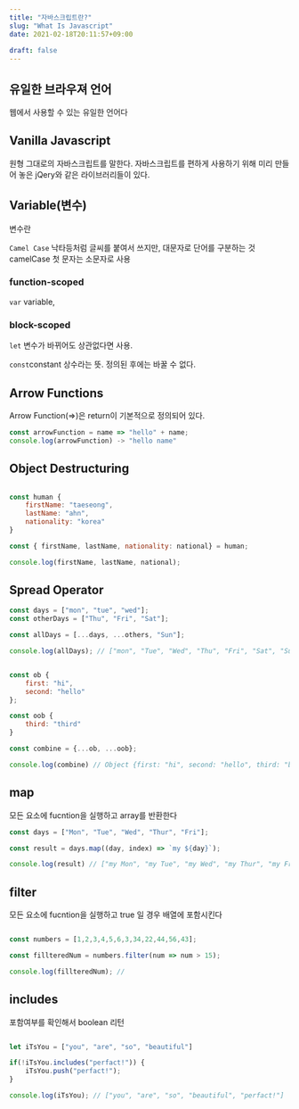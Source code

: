 ```yaml
---
title: "자바스크립트란?"
slug: "What Is Javascript"
date: 2021-02-18T20:11:57+09:00
 
draft: false
---
```


## 유일한 브라우져 언어

웹에서 사용할 수 있는 유일한 언어다

## Vanilla Javascript

원형 그대로의 자바스크립트를 말한다. 자바스크립트를 편하게 사용하기 위해 미리 만들어 놓은 jQery와 같은 라이브러리들이 있다. 


## Variable(변수)

변수란 

`Camel Case` 낙타등처럼 글씨를 붙여서 쓰지만, 대문자로 단어를 구분하는 것 camelCase 첫 문자는 소문자로 사용

### function-scoped

`var` variable, 

### block-scoped

`let` 변수가 바뀌어도 상관없다면 사용.

`const`constant 상수라는 뜻. 정의된 후에는 바꿀 수 없다.


## Arrow Functions 

Arrow Function(=>)은 return이 기본적으로 정의되어 있다. 

```javascript
const arrowFunction = name => "hello" + name;
console.log(arrowFunction) -> "hello name"
```


## Object Destructuring 

```javascript

const human {
    firstName: "taeseong",
    lastName: "ahn",
    nationality: "korea"
}

const { firstName, lastName, nationality: national} = human;

console.log(firstName, lastName, national);
```

## Spread Operator 

```javascript
const days = ["mon", "tue", "wed"];
const otherDays = ["Thu", "Fri", "Sat"];

const allDays = [...days, ...others, "Sun"];

console.log(allDays); // ["mon", "Tue", "Wed", "Thu", "Fri", "Sat", "Sun"]


const ob {
    first: "hi",
    second: "hello"
};

const oob {
    third: "third"
}

const combine = {...ob, ...oob};

console.log(combine) // Object {first: "hi", second: "hello", third: "bye bye"}
```

## map

모든 요소에 fucntion을 실행하고 array를 반환한다 

```javascript
const days = ["Mon", "Tue", "Wed", "Thur", "Fri"];

const result = days.map((day, index) => `my ${day}`);

console.log(result) // ["my Mon", "my Tue", "my Wed", "my Thur", "my Fri"]
```

## filter 

모든 요소에 fucntion을 실행하고 true 일 경우 배열에 포함시킨다 

```javascript

const numbers = [1,2,3,4,5,6,3,34,22,44,56,43];

const fillteredNum = numbers.filter(num => num > 15);

console.log(fillteredNum); // 
```

## includes 

포함여부를 확인해서 boolean 리턴 

```javascript

let iTsYou = ["you", "are", "so", "beautiful"]

if(!iTsYou.includes("perfact!")) {
    iTsYou.push("perfact!");
}

console.log(iTsYou); // ["you", "are", "so", "beautiful", "perfact!"]

```
